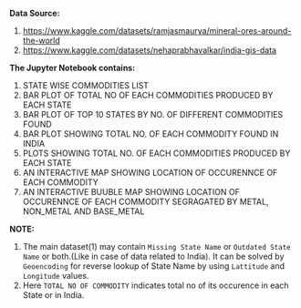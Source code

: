 **Data Source:** 
1. https://www.kaggle.com/datasets/ramjasmaurya/mineral-ores-around-the-world 
2. https://www.kaggle.com/datasets/nehaprabhavalkar/india-gis-data

**The Jupyter Notebook contains:**
1. STATE WISE COMMODITIES LIST
2. BAR PLOT OF TOTAL NO OF EACH COMMODITIES PRODUCED BY EACH STATE
3. BAR PLOT OF TOP 10 STATES BY NO. OF DIFFERENT COMMODITIES FOUND
4. BAR PLOT SHOWING TOTAL NO. OF EACH COMMODITY FOUND IN INDIA 
5. PLOTS SHOWING TOTAL NO. OF EACH COMMODITIES PRODUCED BY EACH STATE
6. AN INTERACTIVE MAP SHOWING LOCATION OF OCCURENNCE OF EACH COMMODITY
7. AN INTERACTIVE BUUBLE MAP SHOWING LOCATION OF OCCURENNCE OF EACH COMMODITY SEGRAGATED BY METAL, NON_METAL AND BASE_METAL

**NOTE:**
1. The main dataset(1) may contain `Missing State Name` or `Outdated State Name` or both.(Like in case of data related to India). It can be solved by `Geoencoding` for reverse lookup of State Name by using `Lattitude` and `Longitude` values. 
2. Here `TOTAL NO OF COMMODITY` indicates total no of its occurence in each State or in India. 
